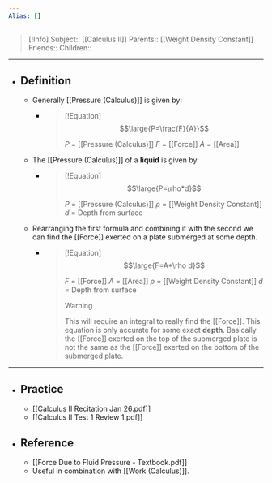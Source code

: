 ```yaml
---
Alias: []
---
```

> [!Info]
> Subject:: [[Calculus II]]
> Parents:: [[Weight Density Constant]]
> Friends:: 
> Children:: 
---
- ## Definition
	- Generally [[Pressure (Calculus)]] is given by:
		- > [!Equation]
		  > $$\large{P=\frac{F}{A}}$$
		  > 
		  > $P$ = [[Pressure (Calculus)]]
		  > $F$ = [[Force]]
		  > $A$ = [[Area]]
		  > 
	- The [[Pressure (Calculus)]] of a **liquid** is given by:
		- > [!Equation]
		  > $$\large{P=\rho*d}$$
		  > 
		  > $P$ = [[Pressure (Calculus)]]
		  > $\rho$ = [[Weight Density Constant]]
		  > $d$ = Depth from surface
	- Rearranging the first formula and combining it with the second we can find the [[Force]] exerted on a plate submerged at some depth.
		- > [!Equation]
		  > $$\large{F=A*\rho d}$$
		  > 
		  > $F$ = [[Force]]
		  > $A$ = [[Area]]
		  > $\rho$ = [[Weight Density Constant]]
		  > $d$ = Depth from surface
		  > > [!Warning]
		  > > This will require an integral to really find the [[Force]]. This equation is only accurate for some exact **depth**. Basically the [[Force]] exerted on the top of the submerged plate is not the same as the [[Force]] exerted on the bottom of the submerged plate.
---
- ## Practice
	- [[Calculus II Recitation Jan 26.pdf]]
	- [[Calculus II Test 1 Review 1.pdf]]
- ## Reference
	- [[Force Due to Fluid Pressure - Textbook.pdf]]
	- Useful in combination with [[Work (Calculus)]].
